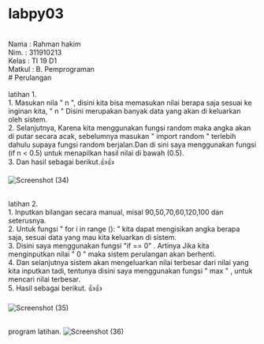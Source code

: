 # labpy03
<br/> Nama  : Rahman hakim
<br/> Nim.  : 311910213
<br/> Kelas : TI 19 D1
<br/> Matkul : B. Pemprograman
<br/> # Perulangan
<br/>
<br/> latihan 1.
<br/> 1. Masukan nila " n ",  disini kita bisa memasukan nilai berapa saja sesuai ke inginan kita,  " n " Disini merupakan banyak data yang akan di keluarkan oleh sistem. 
<br/> 2. Selanjutnya, Karena kita menggunakan fungsi random maka angka akan di putar secara acak, sebelumnya masukan " import random " terlebih dahulu supaya fungsi random berjalan.Dan di sini saya menggunakan fungsi (if n < 0.5) untuk menapilkan hasil nilai di bawah (0.5).
<br/> 3. Dan hasil sebagai berikut.👍👍 

![Screenshot (34)](https://user-images.githubusercontent.com/57000408/68390829-b0239480-0198-11ea-8358-9695b0fed152.png)


<br/> latihan 2.
<br/> 1. Inputkan bilangan secara manual,  misal 90,50,70,60,120,100 dan seterusnya.
<br/> 2. Untuk fungsi " for i in range (): " kita dapat mengisikan angka berapa saja,  sesuai data yang mau kita keluarkan di sistem. 
<br/> 3. Disini saya menggunakan fungsi "if == 0" . Artinya Jika kita menginputkan nilai " 0 " maka sistem perulangan akan berhenti. 
<br/> 4. Dan selanjutnya sistem akan mengeluarkan nilai terbesar dari nilai yang kita inputkan tadi,  tentunya disini saya menggunakan fungsi " max " , untuk mencari nilai terbesar.
<br/> 5. Hasil sebagai berikut. 👍👍
<br/>
<br/>
![Screenshot (35)](https://user-images.githubusercontent.com/57000408/68390946-0264b580-0199-11ea-9771-05ae4a6fba66.png)
 
<br/> program latihan.
![Screenshot (36)](https://user-images.githubusercontent.com/57000408/68391100-6a1b0080-0199-11ea-9a52-d7e6d5dc83c4.png)

<br/>
<br/>
<br/>
<br/>
<br/>
<br/>
<br/>
<br/>
<br/>
<br/>
